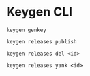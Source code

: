 # Keygen CLI

```
keygen genkey
```

```
keygen releases publish
```

```
keygen releases del <id>
```

```
keygen releases yank <id>
```
